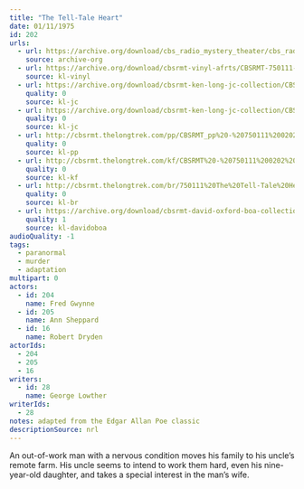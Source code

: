 ```yaml
---
title: "The Tell-Tale Heart"
date: 01/11/1975
id: 202
urls: 
  - url: https://archive.org/download/cbs_radio_mystery_theater/cbs_radio_mystery_theater-0201-0250.zip/cbs_radio_mystery_theater-0201-0250%2Fcbsrmt_0202_the_tell_tale_heart.mp3
    source: archive-org
  - url: https://archive.org/download/cbsrmt-vinyl-afrts/CBSRMT-750111-0202-The-Tell-Tale-Heart_afrts.mp3
    source: kl-vinyl
  - url: https://archive.org/download/cbsrmt-ken-long-jc-collection/CBSRMT - 750111 0202 Tell-tale Heart vbr fb2 shrill_jc.mp3
    quality: 0
    source: kl-jc
  - url: https://archive.org/download/cbsrmt-ken-long-jc-collection/CBSRMT - 750111 0202 Tell-tale Heart vbr kb_jc.mp3
    quality: 0
    source: kl-jc
  - url: http://cbsrmt.thelongtrek.com/pp/CBSRMT_pp%20-%20750111%200202%20The%20Tell-Tale%20Heart.mp3
    quality: 0
    source: kl-pp
  - url: http://cbsrmt.thelongtrek.com/kf/CBSRMT%20-%20750111%200202%20The%20Tell-Tale%20Heart_kf.mp3
    quality: 0
    source: kl-kf
  - url: http://cbsrmt.thelongtrek.com/br/750111%20The%20Tell-Tale%20Heart%20WOR.mp3
    quality: 0
    source: kl-br
  - url: https://archive.org/download/cbsrmt-david-oxford-boa-collection/CBSRMT-750111-0202-The-Tell-Tale-Heart-(64-44)_kf-{BoA}.mp3
    quality: 1
    source: kl-davidoboa
audioQuality: -1
tags: 
  - paranormal
  - murder
  - adaptation
multipart: 0
actors:  
  - id: 204
    name: Fred Gwynne  
  - id: 205
    name: Ann Sheppard  
  - id: 16
    name: Robert Dryden
actorIds:  
  - 204  
  - 205  
  - 16
writers:  
  - id: 28
    name: George Lowther
writerIds:  
  - 28
notes: adapted from the Edgar Allan Poe classic
descriptionSource: nrl
---
```

An out-of-work man with a nervous condition moves his family to his uncle’s remote farm. His uncle seems to intend to work them hard, even his nine-year-old daughter, and takes a special interest in the man’s wife.